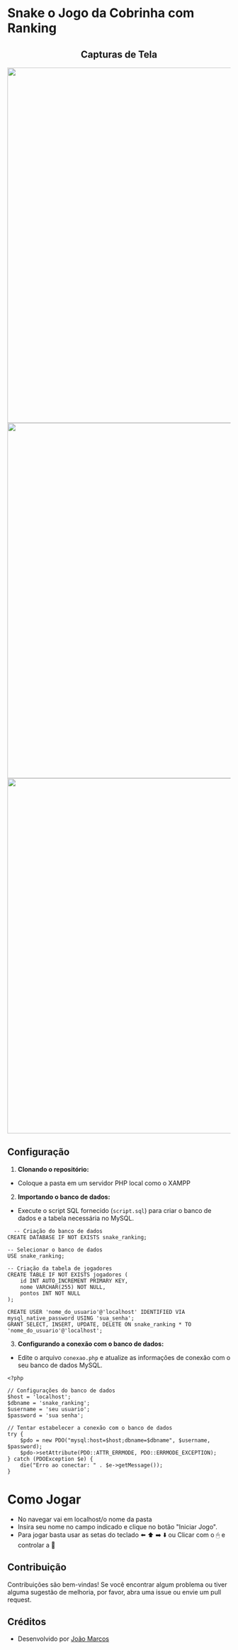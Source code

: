 ﻿# Snake o Jogo da Cobrinha com Ranking

<h2 align="center">Capturas de Tela</h2>

<img src="https://blogger.googleusercontent.com/img/a/AVvXsEh3tJnoAs0B5labhPk5jHExa2eLQMEnxmWUTUA8aWgpXx4ajlpG9wesmIHc9bNCmFinzISw7NyVCfg0-EgeZp43EaJDZU2jmZHIc9CXptASCSRlraSYtxNbcpCoTt9NYrb_V0RKtYeEX4s2_HXVOxi4I5dEjaljk4OT6iXquEk7opUmZ3kcliqmMArIP3Eb" width="800">

<img src="https://blogger.googleusercontent.com/img/a/AVvXsEiG9tkUaLU1IwOMgfLigNrdgNGe8Cq6pbQzGhmWF66fEbaQuy2xtmcJGdMY30mCVTuKyl18xAgLObyd_Ng5Y9jof1wiYXREfJ768FNRBLbAoBgQDYnWAJ5UhF_HRtDCvcr5MS0VW1oYjw81v07xefkZBfg3PI3FTbD1GetdnsRQkSeSYe7-jNzqc9DviTQG" width="800">

<img src="https://blogger.googleusercontent.com/img/a/AVvXsEhB9N_6YoURUiRvk5dhRqZbZB_e9ydFdlkhdNR2cVwLJNwb4jzLQHdttsSLDRMv0k1ijp9HZuVcoVYJZVaIIqmIlcXGH7C4xkcXE5b9HvUHMdfwrPVlP-fDQbi8VRsyEM3pd9m7Wkag1KHqjJW3Qg79HFnh32HFOnd2Ly0icMCHTfUdK7MhePBPc90rUoL3" width="800">

## Configuração

1. **Clonando o repositório:**
- Coloque a pasta em um servidor PHP local como o XAMPP

2. **Importando o banco de dados:**
- Execute o script SQL fornecido (`script.sql`) para criar o banco de dados e a tabela necessária no MySQL.

```
  -- Criação do banco de dados
CREATE DATABASE IF NOT EXISTS snake_ranking;

-- Selecionar o banco de dados
USE snake_ranking;

-- Criação da tabela de jogadores
CREATE TABLE IF NOT EXISTS jogadores (
    id INT AUTO_INCREMENT PRIMARY KEY,
    nome VARCHAR(255) NOT NULL,
    pontos INT NOT NULL
);

CREATE USER 'nome_do_usuario'@'localhost' IDENTIFIED VIA mysql_native_password USING 'sua_senha';
GRANT SELECT, INSERT, UPDATE, DELETE ON snake_ranking * TO 'nome_do_usuario'@'localhost';
```

3. **Configurando a conexão com o banco de dados:**
- Edite o arquivo `conexao.php` e atualize as informações de conexão com o seu banco de dados MySQL.

```
<?php

// Configurações do banco de dados
$host = 'localhost';
$dbname = 'snake_ranking';
$username = 'seu usuario';
$password = 'sua senha';

// Tentar estabelecer a conexão com o banco de dados
try {
    $pdo = new PDO("mysql:host=$host;dbname=$dbname", $username, $password);
    $pdo->setAttribute(PDO::ATTR_ERRMODE, PDO::ERRMODE_EXCEPTION);
} catch (PDOException $e) {
    die("Erro ao conectar: " . $e->getMessage());
}
```

# Como Jogar
- No navegar vai em localhost/o nome da pasta
- Insira seu nome no campo indicado e clique no botão "Iniciar Jogo".
- Para jogar basta usar as setas do teclado ⬅️ ⬆️ ➡️ ⬇️ ou Clicar com o 🖱 e controlar a 🐍

## Contribuição

Contribuições são bem-vindas! Se você encontrar algum problema ou tiver alguma sugestão de melhoria, por favor, abra uma issue ou envie um pull request.

## Créditos

- Desenvolvido por [João Marcos](https://grupo.jm7087.com)

  
